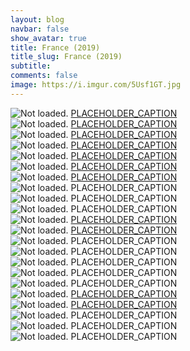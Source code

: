 ```yaml
---
layout: blog
navbar: false
show_avatar: true
title: France (2019)
title_slug: France (2019)
subtitle: 
comments: false
image: https://i.imgur.com/5Usf1GT.jpg
---
```


<div class="img-container">
  <img src="https://i.imgur.com/jjlA8Qn.jpg" alt="Not loaded." class="center-block">
  <a href="https://www.google.com/maps/search/?api=1&query=48.8545917,2.3380194" target="_blank">
    <span class="img-caption-corner" style="display: inline;">PLACEHOLDER_CAPTION</span>
  </a>  
</div> 


<div class="img-container">
  <img src="https://i.imgur.com/ep6rfkN.jpg" alt="Not loaded." class="center-block">
  <a href="https://www.google.com/maps/search/?api=1&query=48.8733111,2.2964806" target="_blank">
    <span class="img-caption-corner" style="display: inline;">PLACEHOLDER_CAPTION</span>
  </a>  
</div> 


<div class="img-container">
  <img src="https://i.imgur.com/rpiQ1Ci.jpg" alt="Not loaded." class="center-block">
  <a href="https://www.google.com/maps/search/?api=1&query=48.8620000,2.2899278" target="_blank">
    <span class="img-caption-corner" style="display: inline;">PLACEHOLDER_CAPTION</span>
  </a>  
</div> 


<div class="img-container">
  <img src="https://i.imgur.com/rzopFwL.jpg" alt="Not loaded." class="center-block">
  <a href="https://www.google.com/maps/search/?api=1&query=48.8862028,2.3443083" target="_blank">
    <span class="img-caption-corner" style="display: inline;">PLACEHOLDER_CAPTION</span>
  </a>  
</div> 


<div class="img-container">
  <img src="https://i.imgur.com/k7xBI0a.jpg" alt="Not loaded." class="center-block">
  <a href="https://www.google.com/maps/search/?api=1&query=48.8885472,2.3381028" target="_blank">
    <span class="img-caption-corner" style="display: inline;">PLACEHOLDER_CAPTION</span>
  </a>  
</div> 


<div class="img-container">
  <img src="https://i.imgur.com/oaqqQs6.jpg" alt="Not loaded." class="center-block">
  <a href="https://www.google.com/maps/search/?api=1&query=48.8707389,2.3657889" target="_blank">
    <span class="img-caption-corner" style="display: inline;">PLACEHOLDER_CAPTION</span>
  </a>  
</div> 


<div class="img-container">
  <img src="https://i.imgur.com/27zAQ0Y.jpg" alt="Not loaded." class="center-block">
  <a href="https://www.google.com/maps/search/?api=1&query=43.9514111,4.8066472" target="_blank">
    <span class="img-caption-corner" style="display: inline;">PLACEHOLDER_CAPTION</span>
  </a>  
</div> 


<div class="img-container">
  <img src="https://i.imgur.com/ZuFpykr.jpg" alt="Not loaded." class="center-block">
  <a  target="_blank">
    <span class="img-caption-corner" style="display: inline;">PLACEHOLDER_CAPTION</span>
  </a>  
</div> 


<div class="img-container">
  <img src="https://i.imgur.com/FaATBIj.jpg" alt="Not loaded." class="center-block">
  <a  target="_blank">
    <span class="img-caption-corner" style="display: inline;">PLACEHOLDER_CAPTION</span>
  </a>  
</div> 


<div class="img-container">
  <img src="https://i.imgur.com/EOQa6Pg.jpg" alt="Not loaded." class="center-block">
  <a  target="_blank">
    <span class="img-caption-corner" style="display: inline;">PLACEHOLDER_CAPTION</span>
  </a>  
</div> 


<div class="img-container">
  <img src="https://i.imgur.com/poZMYIc.jpg" alt="Not loaded." class="center-block">
  <a href="https://www.google.com/maps/search/?api=1&query=43.5302083,5.4496444" target="_blank">
    <span class="img-caption-corner" style="display: inline;">PLACEHOLDER_CAPTION</span>
  </a>  
</div> 


<div class="img-container">
  <img src="https://i.imgur.com/yXdMHKw.jpg" alt="Not loaded." class="center-block">
  <a href="https://www.google.com/maps/search/?api=1&query=43.5297972,5.4461167" target="_blank">
    <span class="img-caption-corner" style="display: inline;">PLACEHOLDER_CAPTION</span>
  </a>  
</div> 


<div class="img-container">
  <img src="https://i.imgur.com/349kxia.jpg" alt="Not loaded." class="center-block">
  <a  target="_blank">
    <span class="img-caption-corner" style="display: inline;">PLACEHOLDER_CAPTION</span>
  </a>  
</div> 


<div class="img-container">
  <img src="https://i.imgur.com/TRcRWZE.jpg" alt="Not loaded." class="center-block">
  <a  target="_blank">
    <span class="img-caption-corner" style="display: inline;">PLACEHOLDER_CAPTION</span>
  </a>  
</div> 


<div class="img-container">
  <img src="https://i.imgur.com/4FqVJAp.jpg" alt="Not loaded." class="center-block">
  <a  target="_blank">
    <span class="img-caption-corner" style="display: inline;">PLACEHOLDER_CAPTION</span>
  </a>  
</div> 


<div class="img-container">
  <img src="https://i.imgur.com/e4MlAP1.jpg" alt="Not loaded." class="center-block">
  <a  target="_blank">
    <span class="img-caption-corner" style="display: inline;">PLACEHOLDER_CAPTION</span>
  </a>  
</div> 


<div class="img-container">
  <img src="https://i.imgur.com/pAiK27s.jpg" alt="Not loaded." class="center-block">
  <a  target="_blank">
    <span class="img-caption-corner" style="display: inline;">PLACEHOLDER_CAPTION</span>
  </a>  
</div> 


<div class="img-container">
  <img src="https://i.imgur.com/YzXz0J7.jpg" alt="Not loaded." class="center-block">
  <a href="https://www.google.com/maps/search/?api=1&query=43.9289139,5.1869222" target="_blank">
    <span class="img-caption-corner" style="display: inline;">PLACEHOLDER_CAPTION</span>
  </a>  
</div> 


<div class="img-container">
  <img src="https://i.imgur.com/KARINv5.jpg" alt="Not loaded." class="center-block">
  <a href="https://www.google.com/maps/search/?api=1&query=43.9447139,5.3834972" target="_blank">
    <span class="img-caption-corner" style="display: inline;">PLACEHOLDER_CAPTION</span>
  </a>  
</div> 


<div class="img-container">
  <img src="https://i.imgur.com/2kNYzL5.jpg" alt="Not loaded." class="center-block">
  <a  target="_blank">
    <span class="img-caption-corner" style="display: inline;">PLACEHOLDER_CAPTION</span>
  </a>  
</div> 


<div class="img-container">
  <img src="https://i.imgur.com/7X0Sffa.jpg" alt="Not loaded." class="center-block">
  <a  target="_blank">
    <span class="img-caption-corner" style="display: inline;">PLACEHOLDER_CAPTION</span>
  </a>  
</div> 


<div class="img-container">
  <img src="https://i.imgur.com/5Usf1GT.jpg" alt="Not loaded." class="center-block">
  <a  target="_blank">
    <span class="img-caption-corner" style="display: inline;">PLACEHOLDER_CAPTION</span>
  </a>  
</div> 

